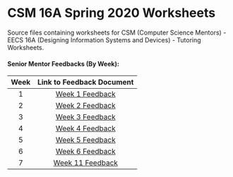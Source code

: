 # CSM 16A Spring 2020 Worksheets

Source files containing worksheets for CSM (Computer Science Mentors) - EECS 16A (Designing Information Systems and Devices) - Tutoring Worksheets.

#### Senior Mentor Feedbacks (By Week): 
| Week          | Link to Feedback Document      |
|:-------------:|:-------------:|
| 1      | [Week 1 Feedback](https://docs.google.com/document/d/1RNgKT-ZAqVrfdKfNDfExokl6_Wg3qG0JRqiv6GmfjSQ/edit?usp=sharing) |
| 2      | [Week 2 Feedback](https://docs.google.com/document/d/1q_UfETL2FD5Vk7V5RYwheneMvxF0PSE4hc_kiWbDv_M/edit?usp=sharing) |
| 3      | [Week 3 Feedback](https://docs.google.com/document/d/1iEtwi4Lgm_j2A27Kxk5ISzUpiFpQHocrHQ1sZxPoXJU/edit?usp=sharing) |
| 4      | [Week 4 Feedback](https://docs.google.com/document/d/1nU-f7NyD1ZByVF2FVT5STrhQead4AeZ7MJ06Cwulugg/edit?usp=sharing) |
| 5      | [Week 5 Feedback](https://docs.google.com/document/d/1YQhGfaot7PqSsWF2gYqJso4xi23C_BGJs4UwW9Cdews/edit?usp=sharing) |
| 6      | [Week 6 Feedback](https://docs.google.com/document/d/1PIQtFuXIUWbF7rtp_fCuo5XQZoTWfUtlbaIe0dNLtCQ/edit?usp=sharing) |
| 7      | [Week 11 Feedback](https://docs.google.com/document/d/1MjhVfWOxdjB_m87tmXufZTa3bVFeiS5v8TKn6ZYU7KA/edit?usp=sharing) |
